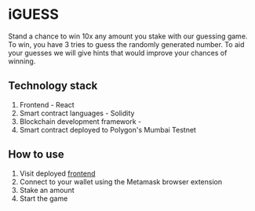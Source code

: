 # iGUESS

Stand a chance to win 10x any amount you stake with our guessing game. To win, you have 3 tries to guess the randomly generated number. To aid your guesses we will give hints that would improve your chances of winning. 

## Technology stack

1. Frontend - React 
2. Smart contract languages - Solidity
3. Blockchain development framework - 
4. Smart contract deployed to Polygon's Mumbai Testnet

## How to use

1. Visit deployed [frontend]('')
2. Connect to your wallet using the Metamask browser extension
3. Stake an amount
4. Start the game
